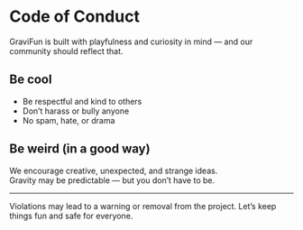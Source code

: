 # Code of Conduct

GraviFun is built with playfulness and curiosity in mind — and our community should reflect that.

## Be cool

- Be respectful and kind to others
- Don’t harass or bully anyone
- No spam, hate, or drama

## Be weird (in a good way)

We encourage creative, unexpected, and strange ideas.  
Gravity may be predictable — but you don’t have to be.

---

Violations may lead to a warning or removal from the project.
Let’s keep things fun and safe for everyone.
